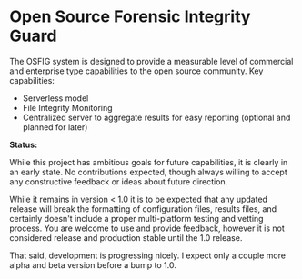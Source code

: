 # Open Source Forensic Integrity Guard

The OSFIG system is designed to provide a measurable level of commercial and enterprise type capabilities to the open source community.
Key capabilities:

* Serverless model
* File Integrity Monitoring
* Centralized server to aggregate results for easy reporting (optional and planned for later)

**Status:**

While this project has ambitious goals for future capabilities, it is clearly in an early state. No contributions expected, though always willing to accept any constructive feedback or ideas about future direction.

While it remains in version < 1.0 it is to be expected that any updated release will break the formatting of configuration files, results files, and certainly doesn't include a proper multi-platform testing and vetting process. You are welcome to use and provide feedback, however it is not considered release and production stable until the 1.0 release.

That said, development is progressing nicely. I expect only a couple more alpha and beta version before a bump to 1.0. 
